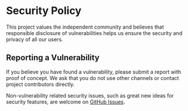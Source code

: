 # Security Policy

This project values the independent community and believes that responsible disclosure of vulnerabilities helps us ensure the security and privacy of all our users.

## Reporting a Vulnerability

If you believe you have found a vulnerability, please submit a report with proof of concept. We ask that you do not use other channels or contact project contributors directly. 

Non-vulnerability related security issues, such as great new ideas for security features, are welcome on [GitHub Issues](https://github.com/Adam16/cm-vite/issues).
